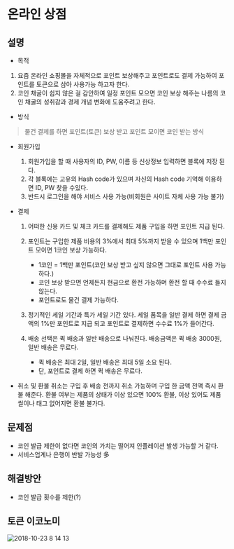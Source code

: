 # 온라인 상점
## 설명

* 목적
1. 요즘 온라인 쇼핑몰을 자체적으로 포인트 보상해주고 포인트로도 결제 가능하여 포인트를 토큰으로 삼아 사용가능 하고자 한다.
2. 코인 채굴이 쉽지 않은 걸 감안하여 일정 포인트 모으면 코인 보상 해주는 나름의 코인 채굴의 성취감과 경제 개념 변화에 도움주려고 한다.

* 방식
>물건 결제를 하면 포인트(토큰) 보상 받고 포인트 모이면 코인 받는 방식

* 회원가입
	1. 회원가입을 할 때 사용자의 ID, PW, 이름 등 신상정보 입력하면 블록에 저장 된다.
	2. 각 블록에는 고유의 Hash code가 있으며 자신의 Hash code 기억해 이용하면 ID, PW 찾을 수있다.
	3. 반드시 로그인을 해야 서비스 사용 가능(비회원은 사이트 자체 사용 가능 불가)

* 결제
	1. 어떠한 신용 카드 및 체크 카드를 결제해도 제품 구입을 하면 포인트 지급 된다.

	2. 포인트는 구입한 제품 비용의 3%에서 최대 5%까지 받을 수 있으며 1백만 포인트 모이면 1코인 보상 가능하다.

		* 1코인 = 1백만 포인트(코인 보상 받고 싶지 않으면 그대로 포인트 사용 가능 하다.)
		* 코인 보상 받으면 언제든지 현금으로 환전 가능하며 환전 할 때 수수료 들지 않는다.
		* 포인트로도 물건 결제 가능하다.

	3. 정기적인 세일 기간과 특가 세일 기간 있다. 세일 품목을 일반 결제 하면 결제 금액의 1%만 포인트로 지급 되고 포인트로 결제하면 수수료 1%가 들어간다.

	4. 배송 선택은 퀵 배송과 일반 배송으로 나눠진다. 배송금액은 퀵 배송 3000원, 일반 배송은 무료다.
		* 퀵 배송은 최대 2일, 일반 배송은 최대 5일 소요 된다.
		* 단, 포인트로 결제 하면 퀵 배송은 무료다.

* 취소 및 환불
	취소는 구입 후 배송 전까지 취소 가능하며 구입 한 금액 전액 즉시 환불 해준다. 환불 여부는 제품의 상태가 이상 있으면 100% 환불, 이상 있어도 제품 씰이나 태그 없어지면 환불 불가다.

## 문제점
* 코인 발급 제한이 없다면 코인의 가치는 떨어져 인플레이션 발생 가능할 거 같다.
* 서비스업계나 은행이 반발 가능성 多
## 해결방안
* 코인 발급 횟수를 제한(?)

## 토큰 이코노미

![2018-10-23 8 14 13](https://user-images.githubusercontent.com/39510214/47356866-3c832680-d700-11e8-88ab-fa3d4e0695b7.png)
